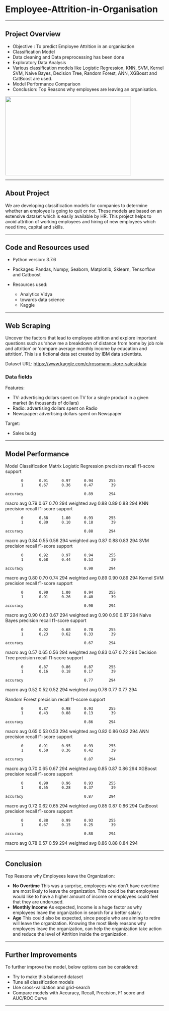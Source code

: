 # Employee-Attrition-in-Organisation
---

## Project Overview

- Objective : To predict Employee Attrition in an organisation 
- Classification Model
- Data cleaning and Data preprocessing has been done
- Exploratory Data Analysis
- Various classification models like Logistic Regression, KNN, SVM, Kernel SVM, Naive Bayes, Decision Tree, Random Forest, ANN, XGBosst and CatBoost  are used.
- Model Performance Comparison
- Conclusion: Top Reasons why employees are leaving an organisation.

<img src="https://github.com/SidSolanki28/Sid_Portfolio/raw/master/images/employee-attrition.jpg" width="400" height="250">

---

## About Project

We are developing classification models for companies to determine whether an employee is going to quit or not. 
These models are based on an extensive dataset which is easily available by HR.
This project helps to avoid attrition of working employees and hiring of new employees which need time, capital and skills.

---

## Code and Resources used

- Python version: 3.7.6
- Packages: Pandas, Numpy, Seaborn, Matplotlib, Sklearn, Tensorflow and Catboost
- Resources used:

  * Analytics Vidya
  * towards data science
  * Kaggle

---

## Web Scraping

Uncover the factors that lead to employee attrition and explore important questions such as ‘show me a breakdown of distance from home by job role and attrition’ or ‘compare average monthly income by education and attrition’. This is a fictional data set created by IBM data scientists.

Dataset URL: https://www.kaggle.com/c/rossmann-store-sales/data

### Data fields

Features:

* TV: advertising dollars spent on TV for a single product in a given market (in thousands of dollars)
* Radio: advertising dollars spent on Radio
* Newspaper: advertising dollars spent on Newspaper

Target:

* Sales budg
---

## Model Performance

Model
Classification Matrix
Logistic Regression
             precision    recall  f1-score   support

           0       0.91      0.97      0.94       255
           1       0.67      0.36      0.47        39

    accuracy                           0.89       294
   macro avg       0.79      0.67      0.70       294
weighted avg       0.88      0.89      0.88       294
KNN
             precision    recall  f1-score   support

           0       0.88      1.00      0.93       255
           1       0.80      0.10      0.18        39

    accuracy                           0.88       294
   macro avg       0.84      0.55      0.56       294
weighted avg       0.87      0.88      0.83       294
SVM
             precision    recall  f1-score   support

           0       0.92      0.97      0.94       255
           1       0.68      0.44      0.53        39

    accuracy                           0.90       294
   macro avg       0.80      0.70      0.74       294
weighted avg       0.89      0.90      0.89       294
Kernel SVM
             precision    recall  f1-score   support

           0       0.90      1.00      0.94       255
           1       0.91      0.26      0.40        39

    accuracy                           0.90       294
   macro avg       0.90      0.63      0.67       294
weighted avg       0.90      0.90      0.87       294
Naive Bayes
             precision    recall  f1-score   support

           0       0.92      0.68      0.78       255
           1       0.23      0.62      0.33        39

    accuracy                           0.67       294
   macro avg       0.57      0.65      0.56       294
weighted avg       0.83      0.67      0.72       294
Decision Tree
             precision    recall  f1-score   support

           0       0.87      0.86      0.87       255
           1       0.16      0.18      0.17        39

    accuracy                           0.77       294
   macro avg       0.52      0.52      0.52       294
weighted avg       0.78      0.77      0.77       294


Random Forest
             precision    recall  f1-score   support

           0       0.87      0.98      0.93       255
           1       0.43      0.08      0.13        39

    accuracy                           0.86       294
   macro avg       0.65      0.53      0.53       294
weighted avg       0.82      0.86      0.82       294
ANN
             precision    recall  f1-score   support

           0       0.91      0.95      0.93       255
           1       0.50      0.36      0.42        39

    accuracy                           0.87       294
   macro avg       0.70      0.65      0.67       294
weighted avg       0.85      0.87      0.86       294
XGBoost
             precision    recall  f1-score   support

           0       0.90      0.96      0.93       255
           1       0.55      0.28      0.37        39

    accuracy                           0.87       294
   macro avg       0.72      0.62      0.65       294
weighted avg       0.85      0.87      0.86       294
CatBoost
             precision    recall  f1-score   support

           0       0.88      0.99      0.93       255
           1       0.67      0.15      0.25        39

    accuracy                           0.88       294
   macro avg       0.78      0.57      0.59       294
weighted avg       0.86      0.88      0.84       294


---

## Conclusion

Top Reasons why Employees leave the Organization:

- **No Overtime** This was a surprise, employees who don't have overtime are most likely to leave the organization. This could be that employees would like to have a higher amount of income or employees could feel that they are underused.
- **Monthly Income** As expected, Income is a huge factor as why employees leave the organization in search for a better salary.
- **Age** This could also be expected, since people who are aiming to retire will leave the organization.
Knowing the most likely reasons why employees leave the organization, can help the organization take action and reduce the level of Attrition inside the organization.
---

## Further Improvements

To further improve the model, below options can be considered:

- Try to make this balanced dataset
- Tune all classification models
- Use cross-validation and grid-search
- Compare models with Accuracy, Recall, Precision, F1 score and AUC/ROC Curve
---
